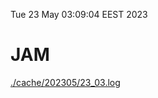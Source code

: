 Tue 23 May 03:09:04 EEST 2023
# JAM
<a href='./cache/202305/23_03.log'>./cache/202305/23_03.log</a>
